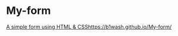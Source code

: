 # My-form
[A simple form using HTML &amp; CSS](https://b1wash.github.io/My-form/)https://b1wash.github.io/My-form/
